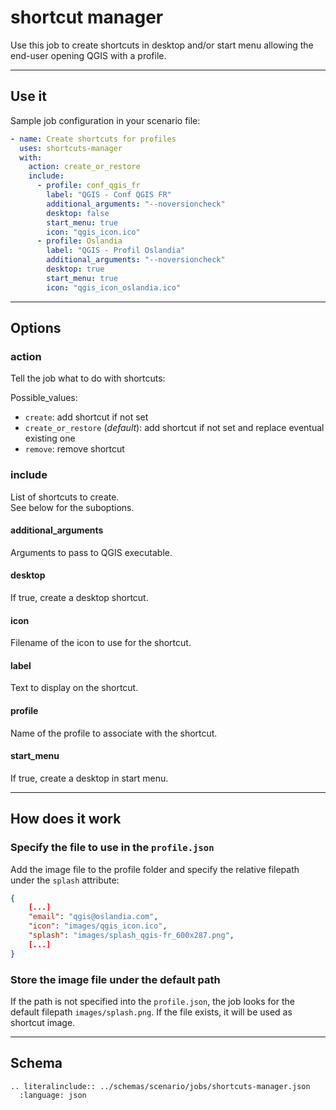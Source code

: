 # shortcut manager

Use this job to create shortcuts in desktop and/or start menu allowing the end-user opening QGIS with a profile.

----

## Use it

Sample job configuration in your scenario file:

```yaml
- name: Create shortcuts for profiles
  uses: shortcuts-manager
  with:
    action: create_or_restore
    include:
      - profile: conf_qgis_fr
        label: "QGIS - Conf QGIS FR"
        additional_arguments: "--noversioncheck"
        desktop: false
        start_menu: true
        icon: "qgis_icon.ico"
      - profile: Oslandia
        label: "QGIS - Profil Oslandia"
        additional_arguments: "--noversioncheck"
        desktop: true
        start_menu: true
        icon: "qgis_icon_oslandia.ico"
```

----

## Options

### action

Tell the job what to do with shortcuts:

Possible_values:

- `create`: add shortcut if not set
- `create_or_restore` (_default_): add shortcut if not set and replace eventual existing one
- `remove`: remove shortcut

### include

List of shortcuts to create.  
See below for the suboptions.

#### additional_arguments

Arguments to pass to QGIS executable.

#### desktop

If true, create a desktop shortcut.

#### icon

Filename of the icon to use for the shortcut.

#### label

Text to display on the shortcut.

#### profile

Name of the profile to associate with the shortcut.

#### start_menu

If true, create a desktop in start menu.

----

## How does it work

### Specify the file to use in the `profile.json`

Add the image file to the profile folder and specify the relative filepath under the `splash` attribute:

```json
{
    [...]
    "email": "qgis@oslandia.com",
    "icon": "images/qgis_icon.ico",
    "splash": "images/splash_qgis-fr_600x287.png",
    [...]
}
```

### Store the image file under the default path

If the path is not specified into the `profile.json`, the job looks for the default filepath `images/splash.png`. If the file exists, it will be used as shortcut image.

----

## Schema

```{eval-rst}
.. literalinclude:: ../schemas/scenario/jobs/shortcuts-manager.json
  :language: json
```

